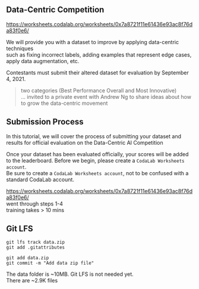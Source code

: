 ## Data-Centric Competition
https://worksheets.codalab.org/worksheets/0x7a8721f11e61436e93ac8f76da83f0e6/

We will provide you with a dataset to improve by applying data-centric techniques  
such as fixing incorrect labels, adding examples that represent edge cases, apply data augmentation, etc.  

Contestants must submit their altered dataset for evaluation by September 4, 2021.

> two categories (Best Performance Overall and Most Innovative)  
>  ... invited to a private event with Andrew Ng to share ideas about how to grow the data-centric movement


## Submission Process
In this tutorial, we will cover the process of submitting your dataset and results for official evaluation on the Data-Centric AI Competition

Once your dataset has been evaluated officially, your scores will be added to the leaderboard. Before we begin, please create a `CodaLab Worksheets account`.  
Be sure to create a `CodaLab Worksheets account`, not to be confused with a standard CodaLab account.

https://worksheets.codalab.org/worksheets/0x7a8721f11e61436e93ac8f76da83f0e6/  
went through steps 1-4  
training takes  > 10 mins  


## Git LFS
`git lfs track data.zip`  
`git add .gitattributes`  

`git add data.zip`  
`git commit -m "Add data zip file"`  

The data folder is ~10MB. Git LFS is not needed yet.  
There are ~2.9K files
